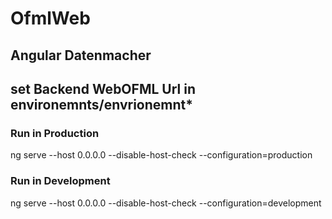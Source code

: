 # OfmlWeb

## Angular Datenmacher

## set Backend WebOFML Url in environemnts/envrionemnt*

### Run in Production
ng serve --host 0.0.0.0 --disable-host-check --configuration=production 

### Run in Development
ng serve --host 0.0.0.0 --disable-host-check --configuration=development